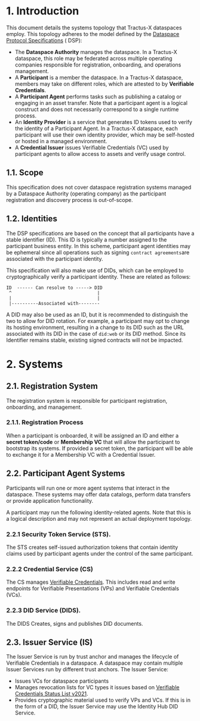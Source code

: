 # 1. Introduction

This document details the systems topology that Tractus-X dataspaces employ. This topology adheres to the model defined
by the [Dataspace Protocol Specifications](https://docs.internationaldataspaces.org/dataspace-protocol/overview/model) (
DSP):

- The **Dataspace Authority** manages the dataspace. In a Tractus-X dataspace, this role may be federated across
  multiple operating companies responsible for registration, onboarding, and operations management.
- A **Participant** is a member the dataspace. In a Tractus-X dataspace, members may take on different roles, which are
  attested to by **Verifiable Credentials**.
- A **Participant Agent** performs tasks such as publishing a catalog or engaging in an asset transfer. Note that a
  participant agent is a logical construct and does not necessarily correspond to a single runtime process.
- An **Identity Provider** is a service that generates ID tokens used to verify the identity of a Participant Agent. In
  a Tractus-X dataspace, each participant will use their own identity provider, which may be self-hosted or hosted in a
  managed environment.
- A **Credential Issuer** issues Verifiable Credentials (VC) used by participant agents to allow access to assets and
  verify usage control.

## 1.1. Scope

This specification does not cover dataspace registration systems managed by a Dataspace Authority (operating company) as
the participant registration and discovery process is out-of-scope.

## 1.2. Identities

The DSP specifications are based on the concept that all participants have a stable identifier (ID). This ID is
typically a number assigned to the participant business entity. In this scheme, participant agent identities may be
ephemeral since all operations such as signing `contract agreements`are associated with the participant identity.

This specification will also make use of DIDs, which can be employed to cryptographically verify a participant identity.
These are related as follows:

```
ID  ------ Can resolve to -----> DID
 ^                                |
 |                                |
 |----------Associated with--------                               
```

A DID may also be used as an ID, but it is recommended to distinguish the two to allow for DID rotation. For example, a
participant may opt to change its hosting environment, resulting in a change to its DID such as the URL associated with
its DID in the case of `did:web` or its DID method. Since its Identifier remains stable, existing signed contracts will
not be impacted.

# 2. Systems

## 2.1. Registration System

The registration system is responsible for participant registration, onboarding, and management.

### 2.1.1. Registration Process

When a participant is onboarded, it will be assigned an ID and either a **secret token/code** or **Membership VC** that
will allow the participant to bootstrap its systems. If provided a secret token, the participant will be able to
exchange it for a Membership VC with a Credential Issuer.

## 2.2. Participant Agent Systems

Participants will run one or more agent systems that interact in the dataspace. These systems may offer data catalogs,
perform data transfers or provide application functionality.

A participant may run the following identity-related agents. Note that this is a logical description and may not
represent an actual deployment topology.

### 2.2.1 Security Token Service (STS).

The STS creates self-issued authorization tokens that contain identity claims used by participant agents under the
control of the same participant.

### 2.2.2 Credential Service (CS)

The CS manages [Verifiable Credentials](https://www.w3.org/TR/vc-data-model/). This includes read and write endpoints
for Verifiable Presentations (VPs) and Verifiable Credentials (VCs).

### 2.2.3 DID Service (DIDS).

The DIDS Creates, signs and publishes DID documents.

## 2.3. Issuer Service (IS)

The Issuer Service is run by trust anchor and manages the lifecycle of Verifiable Credentials in a dataspace. A
dataspace may contain multiple Issuer Services run by different trust anchors. The Issuer Service:

- Issues VCs for dataspace participants
- Manages revocation lists for VC types it issues based
  on [Verifiable Credentials Status List v2021](https://www.w3.org/TR/vc-status-list/).
- Provides cryptographic material used to verify VPs and VCs. If this is in the form of a DID, the Issuer Service may
  use the Identity Hub DID Service.  

